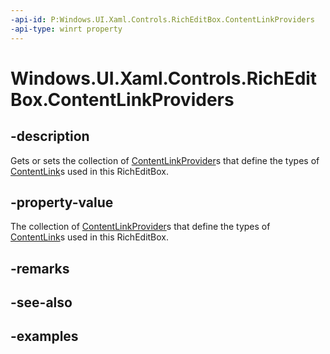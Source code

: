 ```yaml
---
-api-id: P:Windows.UI.Xaml.Controls.RichEditBox.ContentLinkProviders
-api-type: winrt property
---
```


<!-- Property syntax.
public ContentLinkProviderCollection ContentLinkProviders { get;  set; }
-->

# Windows.UI.Xaml.Controls.RichEditBox.ContentLinkProviders

## -description

Gets or sets the collection of [ContentLinkProvider](../windows.ui.xaml.documents/contentlinkprovider.md)s that define the types of [ContentLink](../windows.ui.xaml.documents/contentlink.md)s used in this RichEditBox.

## -property-value

The collection of [ContentLinkProvider](../windows.ui.xaml.documents/contentlinkprovider.md)s that define the types of [ContentLink](../windows.ui.xaml.documents/contentlink.md)s used in this RichEditBox.

## -remarks

## -see-also

## -examples

